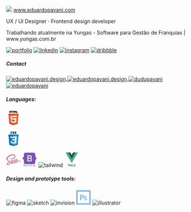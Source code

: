 <img src="https://eduardopavani.com/github/headerreadme.png">
<a href="https://www.eduardopavani.com" taget="blank">www.eduardopavani.com</a>
<br>
<p>UX / UI Designer · Frontend design developer</p>

<p>Trabalhando atualmente na Yungas - Software para Gestão de Franquias | www.yungas.com.br </p>

[![portfolio](https://img.shields.io/badge/my_portfolio-000?style=for-the-badge&logo=ko-fi&logoColor=white)](https://eduardopavani.com/)
[![linkedin](https://img.shields.io/badge/linkedin-0A66C2?style=for-the-badge&logo=linkedin&logoColor=white)](https://www.linkedin.com/in/eduardopavani/)
[![instagram](https://img.shields.io/badge/instgram-ff7900?style=for-the-badge&logo=instagram&logoColor=white)](https://instagram.com/eduardopavani.design)
[![dribbble](https://img.shields.io/badge/dribbble-ea4c89?style=for-the-badge&logo=dribbble&logoColor=white)](https://dribbble.com/dudupavani)


<h5 align="left">Contact</h5>

<p align="left">
  
  <a href="https://br.linkedin.com/in/eduardopavani/pt" target="blank">
<img align="center" src="https://raw.githubusercontent.com/rahuldkjain/github-profile-readme-generator/master/src/images/icons/Social/linked-in-alt.svg" alt="eduardopavani.design" height="30" width="40" />
  </a>


  <a href="https://www.instagram.com/eduardopavani.design/" target="blank">
<img align="center" src="https://raw.githubusercontent.com/rahuldkjain/github-profile-readme-generator/master/src/images/icons/Social/instagram.svg" alt="eduardopavani.design" height="30" width="40" />
  </a>


  <a href="https://dribbble.com/dudupavani" target="blank">
<img align="center" src="https://raw.githubusercontent.com/rahuldkjain/github-profile-readme-generator/master/src/images/icons/Social/dribbble.svg" alt="dudupavani" height="30" width="40" />
  </a>
  
  <a href="https://www.behance.net/eduardopavani" target="blank">
<img align="center" src="https://raw.githubusercontent.com/rahuldkjain/github-profile-readme-generator/master/src/images/icons/Social/behance.svg" alt="eduardopavani" height="30" width="40" />
  </a>
</p>

<h5 align="left">Languages:</h5>

<p><img src="https://raw.githubusercontent.com/devicons/devicon/master/icons/html5/html5-original-wordmark.svg" alt="html5" width="40" height="40"/></p>
<p><img src="https://raw.githubusercontent.com/devicons/devicon/master/icons/css3/css3-original-wordmark.svg" alt="css3" width="40" height="40"/></p>
<img src="https://raw.githubusercontent.com/devicons/devicon/master/icons/sass/sass-original.svg" alt="sass" width="40" height="40"/>
<img src="https://raw.githubusercontent.com/devicons/devicon/master/icons/bootstrap/bootstrap-plain-wordmark.svg" alt="bootstrap" width="40" height="40"/> <img src="https://www.vectorlogo.zone/logos/tailwindcss/tailwindcss-icon.svg" alt="tailwind" width="40" height="40"/>
<img src="https://raw.githubusercontent.com/devicons/devicon/master/icons/vuejs/vuejs-original-wordmark.svg" alt="vuejs" width="40" height="40"/>
</p>
  

<h5 align="left">Design and prototype tools:</h5>
<p>
<img src="https://www.vectorlogo.zone/logos/figma/figma-icon.svg" alt="figma" width="40" height="40"/>
<img src="https://www.vectorlogo.zone/logos/sketchapp/sketchapp-icon.svg" alt="sketch" width="40" height="40"/>
<img src="https://www.vectorlogo.zone/logos/invisionapp/invisionapp-icon.svg" alt="invision" width="40" height="40"/>
<img src="https://raw.githubusercontent.com/devicons/devicon/master/icons/photoshop/photoshop-line.svg" alt="photoshop" width="40" height="40"/>
<img src="https://www.vectorlogo.zone/logos/adobe_illustrator/adobe_illustrator-icon.svg" alt="illustrator" width="40" height="40"/>
</p>
 


